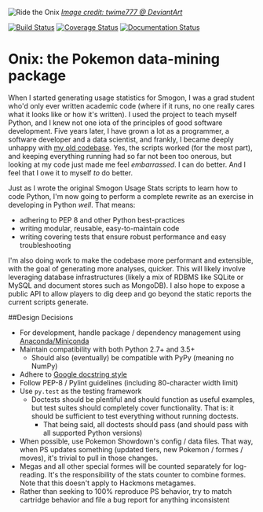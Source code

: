 ![Ride the Onix](http://img06.deviantart.net/e96e/i/2014/359/b/8/the_rock_snake_by_twime777-d8b5eu8.png)
[_Image credit: twime777 @ DeviantArt_](http://twime777.deviantart.com/art/The-Rock-Snake-502457696)

[![Build Status](https://travis-ci.org/Antar1011/Onix.svg?branch=master)](https://travis-ci.org/Antar1011/Onix)
[![Coverage Status](https://coveralls.io/repos/github/Antar1011/Onix/badge.svg?branch=master)](https://coveralls.io/github/Antar1011/Onix?branch=master)
[![Documentation Status](https://readthedocs.org/projects/onix/badge/?version=master)](http://onix.readthedocs.io/en/master/?badge=master)

# Onix: the Pokemon data-mining package
When I started generating usage statistics for Smogon, I was a grad student
who'd only ever written academic code (where if it runs, no one really cares
what it looks like or how it's written). I used the project to teach myself
Python, and I knew not one iota of the principles of good software development.
Five years later, I have grown a lot as a programmer, a software developer and a
data scientist, and frankly, I became deeply unhappy with
[my old codebase](https://github.com/Antar1011/Smogon-Usage-Stats). Yes, the
scripts worked (for the most part), and keeping everything running had so far
not been too onerous, but looking at my code just made me feel *embarrassed*. I
can do better. And I feel that I owe it to myself *to* do better.

Just as I wrote the original Smogon Usage Stats scripts to learn how to code
Python, I'm now going to perform a complete rewrite as an exercise in developing
in Python *well*. That means:
  * adhering to PEP 8 and other Python best-practices
  * writing modular, reusable, easy-to-maintain code
  * writing covering tests that ensure robust performance and easy
  troubleshooting

I'm also doing work to make the codebase more performant and extensible, with
the goal of generating more analyses, quicker. This will likely involve
leveraging database infrastructures (likely a mix of RDBMS like SQLite or
MySQL and document stores such as MongoDB). I also hope to expose a public API
to allow players to dig deep and go beyond the static reports the current
scripts generate.

##Design Decisions
 * For development, handle package / dependency management using
 [Anaconda/Miniconda](https://www.continuum.io/why-anaconda)
 * Maintain compatibility with both Python 2.7+ and 3.5+
    * Should also (eventually) be compatible with PyPy (meaning no NumPy)
 * Adhere to [Google docstring style](
 http://sphinxcontrib-napoleon.readthedocs.io/en/latest/example_google.html)
 * Follow PEP-8 / Pylint guidelines (including 80-character width limit)
 * Use `py.test` as the testing framework
    * Doctests should be plentiful and should function as useful examples, but
    test suites should completely cover functionality. That is: it should be
    sufficient to test everything without running doctests.
        * That being said, all doctests should pass (and should pass with all
        supported Python versions)
 * When possible, use Pokemon Showdown's config / data files. That way, when
 PS updates something (updated tiers, new Pokemon / formes / moves), it's
 trivial to pull in those changes.
 * Megas and all other special formes will be counted separately for
 log-reading. It's the responsibility of the stats counter to combine formes.
 Note that this doesn't apply to Hackmons metagames.
 * Rather than seeking to 100% reproduce PS behavior, try to match cartridge
behavior and file a bug report for anything inconsistent
